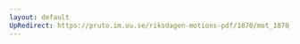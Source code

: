 ```yaml
---
layout: default
UpRedirect: https://pruto.im.uu.se/riksdagen-motions-pdf/1870/mot_1870__ak__137/mot_1870__ak__137-002.pdf
---
```

